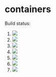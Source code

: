 # containers

Build status:

1. [![](https://github.com/rajbhutoria/homework-csci046/workflows/tests-BST/badge.svg)](https://github.com/mikeizbicki/containers/actions?query=workflow%3Atests-BST)
1. [![](https://github.com/rajbhutoria/homework-csci046/workflows/tests-BinaryTree/badge.svg)](https://github.com/mikeizbicki/containers/actions?query=workflow%3Atests-BinaryTree)
1. [![](https://github.com/rajbhutoria/homework-csci046/workflows/tests-AVLTree/badge.svg)](https://github.com/mikeizbicki/containers/actions?query=workflow%3Atests-AVLTree)
1. [![](https://github.com/rajbhutoria/homework-csci046/workflows/tests-Heap/badge.svg)](https://github.com/mikeizbicki/containers/actions?query=workflow%3Atests-Heap)
1. [![](https://github.com/rajbhutoria/containers/workflows/tests-fibonacci/badge.svg)](https://github.com/mikeizbicki/containers/actions?query=workflow%3Atests-fibonacci)
1. [![](https://github.com/rajbhutoria/containers/workflows/tests-range/badge.svg)](https://github.com/mikeizbicki/containers/actions?query=workflow%3Atests-range)
1. [![](https://github.com/rajbhutoria/containers/workflows/tests-unicode/badge.svg)](https://github.com/mikeizbicki/containers/actions?query=workflow%3Atests-unicode)
